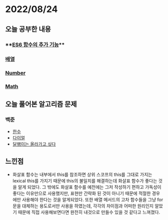 # 2022/08/24

## 오늘 공부한 내용

### \***\*[ES6 함수의 추가 기능](https://github.com/SleeplessN/TIL/blob/main/Javascript/Javascript%20DeepDive/26%EC%9E%A5%20ES6%20%ED%95%A8%EC%88%98%EC%9D%98%20%EC%B6%94%EA%B0%80%20%EA%B8%B0%EB%8A%A5.md)\*\***

### [배열](https://github.com/SleeplessN/TIL/blob/main/Javascript/Javascript%20DeepDive/27%EC%9E%A5%20%EB%B0%B0%EC%97%B4.md)

### [Number](https://github.com/SleeplessN/TIL/blob/main/Javascript/Javascript%20DeepDive/28%EC%9E%A5%20Number.md)

### [Math](https://github.com/SleeplessN/TIL/blob/main/Javascript/Javascript%20DeepDive/29%EC%9E%A5%20Math.md)

## 오늘 풀어본 알고리즘 문제

### 백준

- [한수](https://github.com/SleeplessN/problem-solving/blob/main/Baekjoon/1065.%20%ED%95%9C%EC%88%98.js)
- [다이얼](https://github.com/SleeplessN/problem-solving/blob/main/Baekjoon/5622.%20%EB%8B%A4%EC%9D%B4%EC%96%BC.js)
- [달팽이는 올라가고 싶다](https://github.com/SleeplessN/problem-solving/blob/main/Baekjoon/2869.%20%EB%8B%AC%ED%8C%BD%EC%9D%B4%EB%8A%94%20%EC%98%AC%EB%9D%BC%EA%B0%80%EA%B3%A0%20%EC%8B%B6%EB%8B%A4.js)

## 느낀점

- 화살표 함수는 내부에서 this를 참조하면 상위 스코프의 this를 그대로 가지는 lexical this를 가지기 때문에 this의 불일치를 해결하는데 화살표 함수가 좋다는 것을 알게 되었다. 그 밖에도 화살표 함수를 예전에는 그저 작성하기 편하고 가독성이 좋다는 이유만으로 사용했지만, 표현만 간략화 된 것이 아니기 때문에 적절한 경우에만 사용해야 한다는 것을 알게되었다. 또한 배열 메서드의 고차 함수들을 그냥 for문을 대체하는 용도로서만 사용을 하였는데, 각각의 차이점과 어떠한 원리인지 알았기 때문에 직접 사용해보면다면 완전히 내것으로 만들수 있을 것 같다고 느껴졌다.

